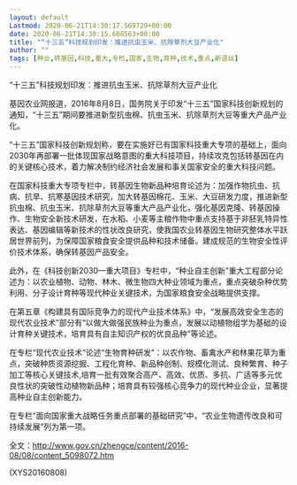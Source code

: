 ```yaml
---
layout: default
Lastmod: 2020-06-21T14:30:17.569729+00:00
date: 2020-06-21T14:30:15.608563+00:00
title: "“十三五”科技规划印发：推进抗虫玉米、抗除草剂大豆产业化"
author: ""
tags: [种业,转基因,科技,重大,专栏,国家,生物,育种,技术,重点,新语丝]
---
```


“十三五”科技规划印发：推进抗虫玉米、抗除草剂大豆产业化

基因农业网报道，2016年8月8日，国务院关于印发“十三五”国家科技创新规划的通知，“十三五”期间要推进新型抗虫棉、抗虫玉米、抗除草剂大豆等重大产品产业化。

“十三五”国家科技创新规划称，要在实施好已有国家科技重大专项的基础上，面向2030年再部署一批体现国家战略意图的重大科技项目，持续攻克包括转基因在内的关键核心技术，着力解决制约经济社会发展和事关国家安全的重大科技问题。

在国家科技重大专项专栏中，转基因生物新品种培育论述为：加强作物抗虫、抗病、抗旱、抗寒基因技术研究，加大转基因棉花、玉米、大豆研发力度，推进新型抗虫棉、抗虫玉米、抗除草剂大豆等重大产品产业化，强化基因克隆、转基因操作、生物安全新技术研发，在水稻、小麦等主粮作物中重点支持基于非胚乳特异性表达、基因编辑等新技术的性状改良研究，使我国农业转基因生物研究整体水平跃居世界前列，为保障国家粮食安全提供品种和技术储备。建成规范的生物安全性评价技术体系，确保转基因产品安全。

此外，在《科技创新2030—重大项目》专栏中，“种业自主创新”重大工程部分论述为：以农业植物、动物、林木、微生物四大种业领域为重点，重点突破杂种优势利用、分子设计育种等现代种业关键技术，为国家粮食安全战略提供支撑。

在第五章《构建具有国际竞争力的现代产业技术体系》中，“发展高效安全生态的现代农业技术”部分有“以做大做强民族种业为重点，发展以动植物组学为基础的设计育种关键技术，培育具有自主知识产权的优良品种”等论述。

在专栏“现代农业技术”论述“生物育种研发”：以农作物、畜禽水产和林果花草为重点，突破种质资源挖掘、工程化育种、新品种创制、规模化测试、良种繁育、种子加工等核心关键技术,培育一批有效聚合高产、高效、优质、多抗、广适等多元优良性状的突破性动植物新品种；培育具有较强核心竞争力的现代种业企业，显著提高种业自主创新能力。

在专栏“面向国家重大战略任务重点部署的基础研究”中，“农业生物遗传改良和可持续发展”列为第一项。

全文：http://www.gov.cn/zhengce/content/2016-08/08/content_5098072.htm

(XYS20160808)

